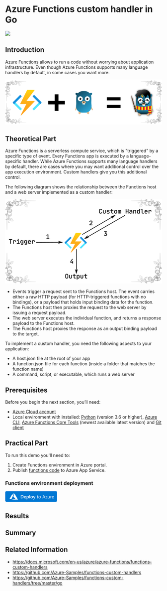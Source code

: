 # Azure Functions custom handler in Go
![](/images/logos/function.png)
## Introduction
Azure Functions allows to run a code without worrying about application infrastructure. Even though Azure Functions supports many language handlers by default, in some cases you want more.

![](/images/func-az-ip/go_handler_logo.png)                                                                               

## Theoretical Part

Azure Functions is a serverless compute service, which  is "triggered" by a specific type of event. Every Functions app is executed by a language-specific handler. While Azure Functions supports many language handlers by default, there are cases where you may want additional control over the app execution environment. Custom handlers give you this additional control.

The following diagram shows the relationship between the Functions host and a web server implemented as a custom handler:

![](/images/func-az-ip/az_func_handler.png)

* Events trigger a request sent to the Functions host. The event carries either a raw HTTP payload (for HTTP-triggered functions with no bindings), or a payload that holds input binding data for the function.
* The Functions host then proxies the request to the web server by issuing a request payload.
* The web server executes the individual function, and returns a response payload to the Functions host.
* The Functions host proxies the response as an output binding payload to the target.

To implement a custom handler, you need the following aspects to your application:

* A host.json file at the root of your app
* A function.json file for each function (inside a folder that matches the function name)
* A command, script, or executable, which runs a web server

## Prerequisites                                                                                              
                                                                                                              
Before you begin the next section, you’ll need:                                                               
* [Azure Cloud account](https://azure.microsoft.com/free/)                                                    
* Local environment with installed: [Python](https://www.python.org/downloads/) (version 3.6 or higher), [Azure CLI](https://docs.microsoft.com/en-us/cli/azure/install-azure-cli?view=azure-cli-latest), [Azure Functions Core Tools](https://github.com/Azure/azure-functions-core-tools#versionss) (newest available latest version) and [Git client](https://git-scm.com/downloads)
                                                                                                              
## Practical Part                                                                                             
To run this demo you'll need to:                                                                              
1. Create Functions environment in Azure portal.                                                              
2. Publish [functions code](https://github.com/groovy-sky/azure-func-go-handler/tree/master/Function) to Azure App Service.                
                                                                                                              
                                                                                                              
### Functions environment deployment

<a href="https://portal.azure.com/#create/Microsoft.Template/uri/https%3A%2F%2Fraw.githubusercontent.com%2Fgroovy-sky%2Fazure-func-go-handler%2Fmaster%2FTemplate%2Fazuredeploy.json" target="_blank"> <img src="https://raw.githubusercontent.com/Azure/azure-quickstart-templates/master/1-CONTRIBUTION-GUIDE/images/deploytoazure.png"/> </a>

## Results
## Summary
## Related Information
* https://docs.microsoft.com/en-us/azure/azure-functions/functions-custom-handlers
* https://github.com/Azure-Samples/functions-custom-handlers
* https://github.com/Azure-Samples/functions-custom-handlers/tree/master/go
